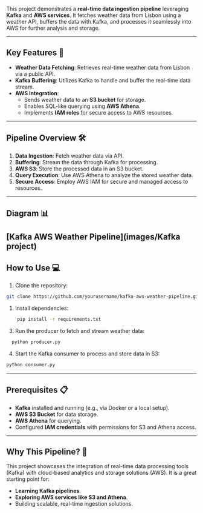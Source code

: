 
This project demonstrates a **real-time data ingestion pipeline** leveraging **Kafka** and **AWS services**. It fetches weather data from Lisbon using a weather API, buffers the data with Kafka, and processes it seamlessly into AWS for further analysis and storage.

---

## Key Features 🚀

- **Weather Data Fetching**: Retrieves real-time weather data from Lisbon via a public API.
- **Kafka Buffering**: Utilizes Kafka to handle and buffer the real-time data stream.
- **AWS Integration**:
    - Sends weather data to an **S3 bucket** for storage.
    - Enables SQL-like querying using **AWS Athena**.
    - Implements **IAM roles** for secure access to AWS resources.

---

## Pipeline Overview 🛠️

1. **Data Ingestion**: Fetch weather data via API.
2. **Buffering**: Stream the data through Kafka for processing.
3. **AWS S3**: Store the processed data in an S3 bucket.
4. **Query Execution**: Use AWS Athena to analyze the stored weather data.
5. **Secure Access**: Employ AWS IAM for secure and managed access to resources.

---

## Diagram 📊

[Kafka AWS Weather Pipeline](images/Kafka project)
---

## How to Use 💻

1. Clone the repository:
    
````bash
git clone https://github.com/yourusername/kafka-aws-weather-pipeline.git
````

1. Install dependencies:
    
````bash
    pip install -r requirements.txt
````
    
3. Run the producer to fetch and stream weather data:
````bash
  python producer.py
````
    
4. Start the Kafka consumer to process and store data in S3:
    
````bash
python consumer.py
````

---

## Prerequisites 📋

- **Kafka** installed and running (e.g., via Docker or a local setup).
- **AWS S3 Bucket** for data storage.
- **AWS Athena** for querying.
- Configured **IAM credentials** with permissions for S3 and Athena access.

---

## Why This Pipeline? 🌟

This project showcases the integration of real-time data processing tools (Kafka) with cloud-based analytics and storage solutions (AWS). It is a great starting point for:

- **Learning Kafka pipelines**.
- **Exploring AWS services like S3 and Athena**.
- Building scalable, real-time ingestion solutions.
